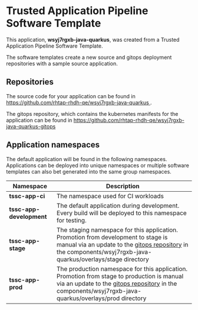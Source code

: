 # Trusted Application Pipeline Software Template

This application, **wsyj7rgxb-java-quarkus**, was created from a Trusted Application Pipeline Software Template.

The software templates create a new source and gitops deployment repositories with a sample source application. 

## Repositories

The source code for your application can be found in [https://github.com/rhtap-rhdh-qe/wsyj7rgxb-java-quarkus ](https://github.com/rhtap-rhdh-qe/wsyj7rgxb-java-quarkus ).
 
The gitops repository, which contains the kubernetes manifests for the application can be found in 
[https://github.com/rhtap-rhdh-qe/wsyj7rgxb-java-quarkus-gitops ](https://github.com/rhtap-rhdh-qe/wsyj7rgxb-java-quarkus-gitops ) 

## Application namespaces 

The default application will be found in the following namespaces. Applications can be deployed into unique namespaces or multiple software templates can also bet generated into the same group namespaces.  

|  Namespace   |  Description   |  
| -------- | -------- |
| **tssc-app-ci** | The namespace used for CI workloads |
| **tssc-app-development** | The default application during development. Every build will be deployed to this namespace for testing. |
| **tssc-app-stage** | The staging namespace for this application. Promotion from development to stage is manual via an update to the [gitops repository](https://github.com/rhtap-rhdh-qe/wsyj7rgxb-java-quarkus-gitops ) in the components/wsyj7rgxb-java-quarkus/overlays/stage directory |
| **tssc-app-prod** | The production namespace for this application. Promotion from stage to production is manual via an update to the [gitops repository](https://github.com/rhtap-rhdh-qe/wsyj7rgxb-java-quarkus-gitops ) in the components/wsyj7rgxb-java-quarkus/overlays/prod directory |